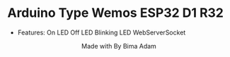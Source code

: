 # Arduino Type Wemos ESP32 D1 R32 
- Features: 
  On LED
  Off LED
  Blinking LED
  WebServerSocket

<div align="center">Made with By Bima Adam</div>
